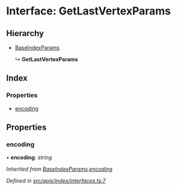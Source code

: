 # Interface: GetLastVertexParams

## Hierarchy

- [BaseIndexParams](index_interfaces.baseindexparams)

  ↳ **GetLastVertexParams**

## Index

### Properties

- [encoding](index_interfaces.getlastvertexparams#encoding)

## Properties

### encoding

• **encoding**: _string_

_Inherited from [BaseIndexParams](index_interfaces.baseindexparams).[encoding](index_interfaces.baseindexparams#encoding)_

_Defined in [src/apis/index/interfaces.ts:7](https://github.com/chain4travel/caminojs/blob/3883166/src/apis/index/interfaces.ts#L7)_
